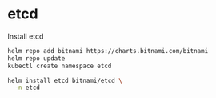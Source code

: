 # etcd

Install etcd
```bash
helm repo add bitnami https://charts.bitnami.com/bitnami
helm repo update
kubectl create namespace etcd

helm install etcd bitnami/etcd \
  -n etcd
```


